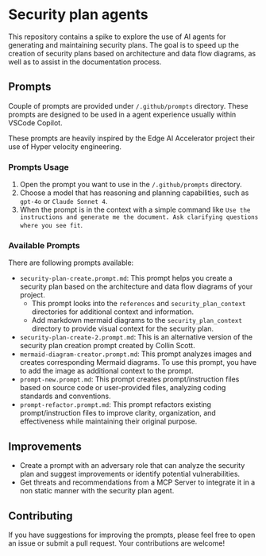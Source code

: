# Security plan agents

This repository contains a spike to explore the use of AI agents for generating and maintaining security plans. The goal is to speed up the creation of security plans based on architecture and data flow diagrams, as well as to assist in the documentation process.

## Prompts

Couple of prompts are provided under `/.github/prompts` directory. These prompts are designed to be used in a agent experience usually within VSCode Copilot.

These prompts are heavily inspired by the Edge AI Accelerator project their use of Hyper velocity engineering.

### Prompts Usage

1. Open the prompt you want to use in the `/.github/prompts` directory.
2. Choose a model that has reasoning and planning capabilities, such as `gpt-4o` or `Claude Sonnet 4`.
3. When the prompt is in the context with a simple command like `Use the instructions and generate me the document. Ask clarifying questions where you see fit`.

### Available Prompts

There are following prompts available:

- `security-plan-create.prompt.md`: This prompt helps you create a security plan based on the architecture and data flow diagrams of your project.
  - This prompt looks into the `references` and `security_plan_context` directories for additional context and information.
  - Add markdown mermaid diagrams to the `security_plan_context` directory to provide visual context for the security plan.
- `security-plan-create-2.prompt.md`: This is an alternative version of the security plan creation prompt created by Collin Scott.
- `mermaid-diagram-creator.prompt.md`: This prompt analyzes images and creates corresponding Mermaid diagrams. To use this prompt, you have to add the image as additional context to the prompt.
- `prompt-new.prompt.md`: This prompt creates prompt/instruction files based on source code or user-provided files, analyzing coding standards and conventions.
- `prompt-refactor.prompt.md`: This prompt refactors existing prompt/instruction files to improve clarity, organization, and effectiveness while maintaining their original purpose.

## Improvements

- Create a prompt with an adversary role that can analyze the security plan and suggest improvements or identify potential vulnerabilities.
- Get threats and recommendations from a MCP Server to integrate it in a non static manner with the security plan agent.

## Contributing

If you have suggestions for improving the prompts, please feel free to open an issue or submit a pull request. Your contributions are welcome!
